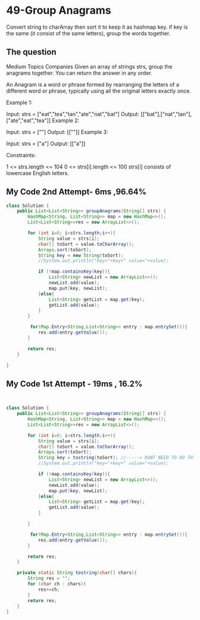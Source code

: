 # 49-Group Anagrams

Convert string to charArray then sort it to keep it as hashmap key. if key is the same (it consist of the same letters), group the words together.

## The question

Medium
Topics
Companies
Given an array of strings strs, group the anagrams together. You can return the answer in any order.

An Anagram is a word or phrase formed by rearranging the letters of a different word or phrase, typically using all the original letters exactly once.

 

Example 1:

Input: strs = ["eat","tea","tan","ate","nat","bat"]
Output: [["bat"],["nat","tan"],["ate","eat","tea"]]
Example 2:

Input: strs = [""]
Output: [[""]]
Example 3:

Input: strs = ["a"]
Output: [["a"]]
 

Constraints:

1 <= strs.length <= 104
0 <= strs[i].length <= 100
strs[i] consists of lowercase English letters.

## My Code 2nd Attempt- 6ms ,96.64%

```java
class Solution {
    public List<List<String>> groupAnagrams(String[] strs) {
        HashMap<String, List<String>> map = new HashMap<>();
        List<List<String>>res = new ArrayList<>();

        for (int i=0; i<strs.length;i++){
            String value = strs[i];
            char[] toSort = value.toCharArray();
            Arrays.sort(toSort);
            String key = new String(toSort);
            //System.out.println("key="+key+" value="+value);

            if (!map.containsKey(key)){
                List<String> newList = new ArrayList<>();
                newList.add(value);
                map.put(key, newList);
            }else{
                List<String> getList = map.get(key);
                getList.add(value);
            }
        }

         for(Map.Entry<String,List<String>> entry : map.entrySet()){
            res.add(entry.getValue());
        }

        return res;
    }

}


```

## My Code 1st Attempt - 19ms , 16.2%


```java


class Solution {
    public List<List<String>> groupAnagrams(String[] strs) {
        HashMap<String, List<String>> map = new HashMap<>();
        List<List<String>>res = new ArrayList<>();

        for (int i=0; i<strs.length;i++){
            String value = strs[i];
            char[] toSort = value.toCharArray();
            Arrays.sort(toSort);
            String key = tostring(toSort); //-----> DONT NEED TO DO THIS. USE STRING CONSTRUCTOR TO INSERT CHAR ARRAY IN!!! +13MS
            //System.out.println("key="+key+" value="+value);

            if (!map.containsKey(key)){
                List<String> newList = new ArrayList<>();
                newList.add(value);
                map.put(key, newList);
            }else{
                List<String> getList = map.get(key);
                getList.add(value);
            }

        }

         for(Map.Entry<String,List<String>> entry : map.entrySet()){
            res.add(entry.getValue());
        }

        return res;
    }

    private static String tostring(char[] chars){
        String res = "";
        for (char ch : chars){
            res+=ch;
        }
        return res;
    }
}


```